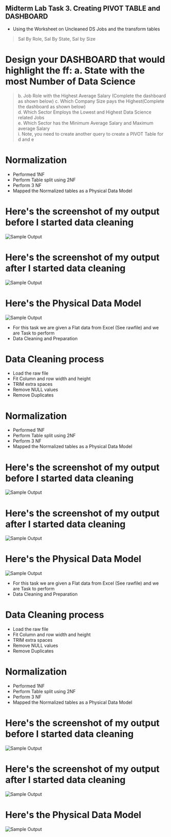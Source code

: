 ## Midterm Lab Task 3. Creating PIVOT TABLE and DASHBOARD
* Using the Worksheet on Uncleaned DS Jobs and the transform tables 
> Sal By Role, Sal By State, Sal by Size 

# Design your DASHBOARD that would highlight the ff: a. State with the most Number of Data Science 
> b. Job Role with the Highest Average Salary (Complete the dashboard as shown below) 
> c. Which Company Size pays the Highest(Complete the dashboard as shown below)  
> d. Which Sector Employs the Lowest and Highest Data Science related Jobs  
> e. Which Sector has the Minimum Average Salary and Maximum average Salary  
> i. Note, you need to create another query to create a PIVOT Table for d and e 
# Normalization


* Performed 1NF
* Perform Table split using 2NF
* Perform 3 NF
* Mapped the Normalized tables as a Physical Data Model

# Here's the screenshot of my output before I started data cleaning
![Sample Output](image/Uncleaned.png)
# Here's the screenshot of my output after I started data cleaning 
![Sample Output](image/cleaned.png)

# Here's the Physical Data Model
![Sample Output](image/Erd.png)


* For this task we are given a Flat data from Excel (See rawfile) and we are Task to perform 
* Data Cleaning and Preparation 

# Data Cleaning process
* Load the raw file
* Fit Column and row width and height
* TRIM extra spaces
* Remove NULL values
* Remove Duplicates

# Normalization


* Performed 1NF
* Perform Table split using 2NF
* Perform 3 NF
* Mapped the Normalized tables as a Physical Data Model

# Here's the screenshot of my output before I started data cleaning
![Sample Output](image/Uncleaned.png)
# Here's the screenshot of my output after I started data cleaning 
![Sample Output](image/cleaned.png)

# Here's the Physical Data Model
![Sample Output](image/Erd.png)


* For this task we are given a Flat data from Excel (See rawfile) and we are Task to perform 
* Data Cleaning and Preparation 

# Data Cleaning process
* Load the raw file
* Fit Column and row width and height
* TRIM extra spaces
* Remove NULL values
* Remove Duplicates

# Normalization


* Performed 1NF
* Perform Table split using 2NF
* Perform 3 NF
* Mapped the Normalized tables as a Physical Data Model

# Here's the screenshot of my output before I started data cleaning
![Sample Output](image/Uncleaned.png)
# Here's the screenshot of my output after I started data cleaning 
![Sample Output](image/cleaned.png)

# Here's the Physical Data Model
![Sample Output](image/Erd.png)

